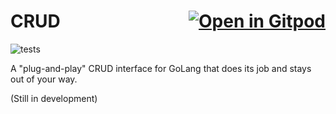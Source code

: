 # CRUD <a href="https://gitpod.io/#https://github.com/gouniverse/crud" style="float:right;"><img src="https://gitpod.io/button/open-in-gitpod.svg" alt="Open in Gitpod" loading="lazy"></a>

![tests](https://github.com/gouniverse/crud/workflows/tests/badge.svg)

A "plug-and-play" CRUD interface for GoLang that does its job and stays out of your way.

(Still in development)

